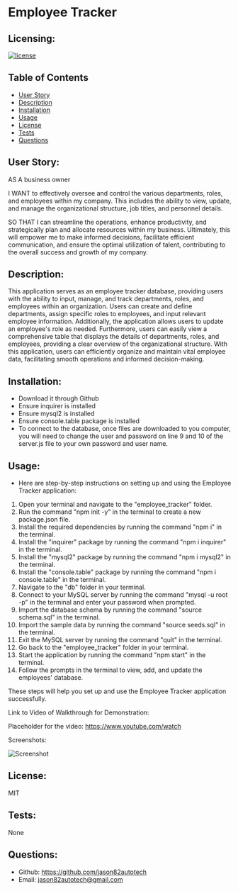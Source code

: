 # Employee Tracker

## Licensing:
[![license](https://img.shields.io/badge/license-MIT-blue)](https://shields.io)

## Table of Contents
- [User Story](#user-story)
- [Description](#description)
- [Installation](#installation)
- [Usage](#usage)
- [License](#license)
- [Tests](#tests)
- [Questions](#questions)

## User Story:
AS A business owner

I WANT to effectively oversee and control the various departments, roles, and employees within my company. This includes the ability to view, update, and manage the organizational structure, job titles, and personnel details.

SO THAT I can streamline the operations, enhance productivity, and strategically plan and allocate resources within my business. Ultimately, this will empower me to make informed decisions, facilitate efficient communication, and ensure the optimal utilization of talent, contributing to the overall success and growth of my company.

## Description:
This application serves as an employee tracker database, providing users with the ability to input, manage, and track departments, roles, and employees within an organization. Users can create and define departments, assign specific roles to employees, and input relevant employee information. Additionally, the application allows users to update an employee's role as needed. Furthermore, users can easily view a comprehensive table that displays the details of departments, roles, and employees, providing a clear overview of the organizational structure. With this application, users can efficiently organize and maintain vital employee data, facilitating smooth operations and informed decision-making.

## Installation:
- Download it through Github
- Ensure inquirer is installed
- Ensure mysql2 is installed
- Ensure console.table package is installed
- To connect to the database, once files are downloaded to you computer, you will need to change the user and password on line 9 and 10 of the server.js file to your own password and user name.

## Usage:
- Here are step-by-step instructions on setting up and using the Employee Tracker application:

1. Open your terminal and navigate to the "employee_tracker" folder.
2. Run the command "npm init -y" in the terminal to create a new package.json file.
3. Install the required dependencies by running the command "npm i" in the terminal.
4. Install the "inquirer" package by running the command "npm i inquirer" in the terminal.
5. Install the "mysql2" package by running the command "npm i mysql2" in the terminal.
6. Install the "console.table" package by running the command "npm i console.table" in the terminal.
7. Navigate to the "db" folder in your terminal.
8. Connect to your MySQL server by running the command "mysql -u root -p" in the terminal and enter your password when prompted.
9. Import the database schema by running the command "source schema.sql" in the terminal.
10. Import the sample data by running the command "source seeds.sql" in the terminal.
11. Exit the MySQL server by running the command "quit" in the terminal.
12. Go back to the "employee_tracker" folder in your terminal.
13. Start the application by running the command "npm start" in the terminal.
14. Follow the prompts in the terminal to view, add, and update the employees' database.

These steps will help you set up and use the Employee Tracker application successfully. 

Link to Video of Walkthrough for Demonstration:

Placeholder for the video: https://www.youtube.com/watch


Screenshots:

![Screenshot](assets/img/screenshot1.png)




## License:
MIT

## Tests:
None

## Questions:
- Github: https://github.com/jason82autotech
- Email: jason82autotech@gmail.com 